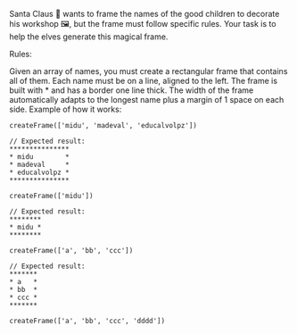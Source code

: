 Santa Claus 🎅 wants to frame the names of the good children to decorate his workshop 🖼️, but the frame must follow specific rules. Your task is to help the elves generate this magical frame.

Rules:

Given an array of names, you must create a rectangular frame that contains all of them.
Each name must be on a line, aligned to the left.
The frame is built with * and has a border one line thick.
The width of the frame automatically adapts to the longest name plus a margin of 1 space on each side.
Example of how it works:

```
createFrame(['midu', 'madeval', 'educalvolpz'])

// Expected result:
***************
* midu        *
* madeval     *
* educalvolpz *
***************

createFrame(['midu'])

// Expected result:
********
* midu *
********

createFrame(['a', 'bb', 'ccc'])

// Expected result:
*******
* a   *
* bb  *
* ccc *
*******

createFrame(['a', 'bb', 'ccc', 'dddd'])
```